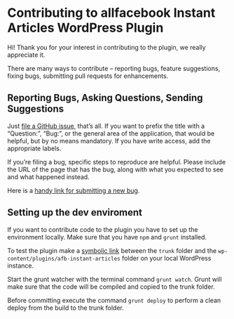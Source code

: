 # Contributing to allfacebook Instant Articles WordPress Plugin

Hi! Thank you for your interest in contributing to the plugin, we really appreciate it.

There are many ways to contribute – reporting bugs, feature suggestions, fixing bugs, submitting pull requests for enhancements.

## Reporting Bugs, Asking Questions, Sending Suggestions

Just [file a GitHub issue](https://github.com/luehrsenheinrich/afb_instant_articles/issues/new), that’s all. If you want to prefix the title with a “Question:”, “Bug:”, or the general area of the application, that would be helpful, but by no means mandatory. If you have write access, add the appropriate labels.

If you’re filing a bug, specific steps to reproduce are helpful. Please include the URL of the page that has the bug, along with what you expected to see and what happened instead.

Here is a [handy link for submitting a new bug](https://github.com/luehrsenheinrich/afb_instant_articles/issues/new?body=URL%3A%0A%0AWhat+I+expected%3A%0A%0ASteps+to+reproduce%3A%0A%0AWhat+happened+instead%3A&title=Description%20of%20the%20problem).

## Setting up the dev enviroment

If you want to contribute code to the plugin you have to set up the environment locally. Make sure that you have `npm` and `grunt` installed.

To test the plugin make a [symbolic link](https://en.wikipedia.org/wiki/Symbolic_link) between the `trunk` folder and the `wp-content/plugins/afb-instant-articles` folder on your local WordPress instance.

Start the grunt watcher with the terminal command `grunt watch`. Grunt will make sure that the code will be compiled and copied to the trunk folder.

Before committing execute the command `grunt deploy` to perform a clean deploy from the build to the trunk folder.